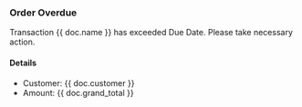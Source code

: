 <h3>Order Overdue</h3>

<p>Transaction {{ doc.name }} has exceeded Due Date. Please take necessary action.</p>

<h4>Details</h4>

<ul>
<li>Customer: {{ doc.customer }}
<li>Amount: {{ doc.grand_total }}
</ul>